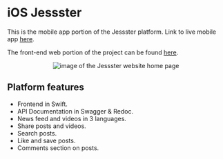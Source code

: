 # iOS Jessster

This is the mobile app portion of the Jessster platform.  Link to live mobile app [here]().

The front-end web portion of the project can be found [here](https://jessster-frontend.vercel.app/).

<p align="center">
<img src="https://res.cloudinary.com/dnbbm9vzi/image/upload/v1737121031/Screenshot_2025-01-17_at_1.36.48_PM_a2j0go.png" width="auto" height="auto" alt="image of the Jessster website home page"></p>

## Platform features
* Frontend in Swift.
* API Documentation in Swagger & Redoc.
* News feed and videos in 3 languages.
* Share posts and videos.
* Search posts.
* Like and save posts.
* Comments section on posts.
